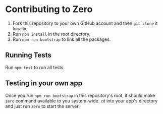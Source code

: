 # Contributing to Zero
1. Fork this repository to your own GitHub account and then `git clone` it locally.
2. Run `npm install` in the root directory.
3. Run `npm run bootstrap` to link all the packages.

## Running Tests
Run `npm test` to run all tests.

## Testing in your own app
Once you run `npm run bootstrap` in this repository's root, it should make `zero` command available to you system-wide. `cd` into your app's directory and just run `zero` to start the server.